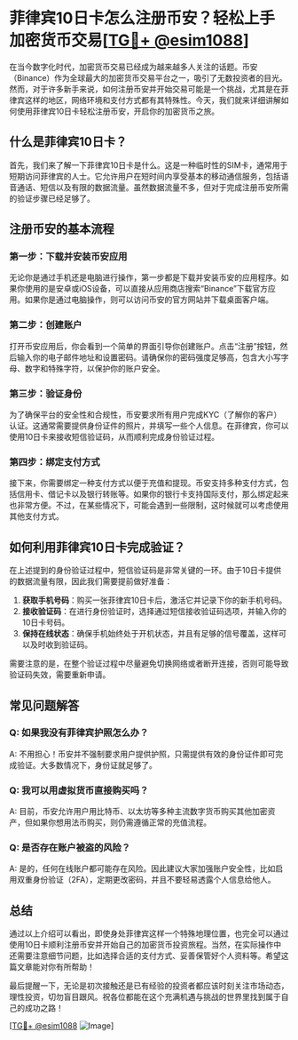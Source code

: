 # 菲律宾10日卡怎么注册币安？轻松上手加密货币交易[[TG💪+ @esim1088](https://t.me/s/esim1088)]

在当今数字化时代，加密货币交易已经成为越来越多人关注的话题。币安（Binance）作为全球最大的加密货币交易平台之一，吸引了无数投资者的目光。然而，对于许多新手来说，如何注册币安并开始交易可能是一个挑战，尤其是在菲律宾这样的地区，网络环境和支付方式都有其特殊性。今天，我们就来详细讲解如何使用菲律宾10日卡轻松注册币安，开启你的加密货币之旅。

## 什么是菲律宾10日卡？

首先，我们来了解一下菲律宾10日卡是什么。这是一种临时性的SIM卡，通常用于短期访问菲律宾的人士。它允许用户在短时间内享受基本的移动通信服务，包括语音通话、短信以及有限的数据流量。虽然数据流量不多，但对于完成注册币安所需的验证步骤已经足够了。

## 注册币安的基本流程

### 第一步：下载并安装币安应用

无论你是通过手机还是电脑进行操作，第一步都是下载并安装币安的应用程序。如果你使用的是安卓或iOS设备，可以直接从应用商店搜索“Binance”下载官方应用。如果你是通过电脑操作，则可以访问币安的官方网站并下载桌面客户端。

### 第二步：创建账户

打开币安应用后，你会看到一个简单的界面引导你创建账户。点击“注册”按钮，然后输入你的电子邮件地址和设置密码。请确保你的密码强度足够高，包含大小写字母、数字和特殊字符，以保护你的账户安全。

### 第三步：验证身份

为了确保平台的安全性和合规性，币安要求所有用户完成KYC（了解你的客户）认证。这通常需要提供身份证件的照片，并填写一些个人信息。在菲律宾，你可以使用10日卡来接收短信验证码，从而顺利完成身份验证过程。

### 第四步：绑定支付方式

接下来，你需要绑定一种支付方式以便于充值和提现。币安支持多种支付方式，包括信用卡、借记卡以及银行转账等。如果你的银行卡支持国际支付，那么绑定起来也非常方便。不过，在某些情况下，可能会遇到一些限制，这时候就可以考虑使用其他支付方式。

## 如何利用菲律宾10日卡完成验证？

在上述提到的身份验证过程中，短信验证码是非常关键的一环。由于10日卡提供的数据流量有限，因此我们需要提前做好准备：

1. **获取手机号码**：购买一张菲律宾10日卡后，激活它并记录下你的新手机号码。
2. **接收验证码**：在进行身份验证时，选择通过短信接收验证码选项，并输入你的10日卡号码。
3. **保持在线状态**：确保手机始终处于开机状态，并且有足够的信号覆盖，这样可以及时收到验证码。

需要注意的是，在整个验证过程中尽量避免切换网络或者断开连接，否则可能导致验证码失效，需要重新申请。

## 常见问题解答

### Q: 如果我没有菲律宾护照怎么办？
A: 不用担心！币安并不强制要求用户提供护照，只需提供有效的身份证件即可完成验证。大多数情况下，身份证就足够了。

### Q: 我可以用虚拟货币直接购买吗？
A: 目前，币安允许用户用比特币、以太坊等多种主流数字货币购买其他加密资产，但如果你想用法币购买，则仍需遵循正常的充值流程。

### Q: 是否存在账户被盗的风险？
A: 是的，任何在线账户都可能存在风险。因此建议大家加强账户安全性，比如启用双重身份验证（2FA），定期更改密码，并且不要轻易透露个人信息给他人。

## 总结

通过以上介绍可以看出，即使身处菲律宾这样一个特殊地理位置，也完全可以通过使用10日卡顺利注册币安并开始自己的加密货币投资旅程。当然，在实际操作中还需要注意细节问题，比如选择合适的支付方式、妥善保管好个人资料等。希望这篇文章能对你有所帮助！

最后提醒一下，无论是初次接触还是已有经验的投资者都应该时刻关注市场动态，理性投资，切勿盲目跟风。祝各位都能在这个充满机遇与挑战的世界里找到属于自己的成功之路！

[[TG💪+ @esim1088](https://t.me/s/esim1088) ![Image](https://i.postimg.cc/4NQfJmqS/Snipaste-2025-05-13-00-14-12.png)]